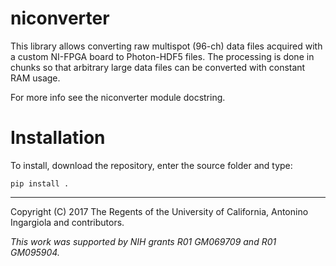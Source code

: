 # niconverter

This library allows converting raw multispot (96-ch) data files acquired with a custom NI-FPGA
board to Photon-HDF5 files. The processing is done in chunks so that
arbitrary large data files can be converted with constant RAM usage.

For more info see the niconverter module docstring.

# Installation

To install, download the repository, enter the source folder and type:

`pip install .`

----
Copyright (C) 2017 The Regents of the University of California, Antonino Ingargiola and contributors.

*This work was supported by NIH grants R01 GM069709 and R01 GM095904.*
